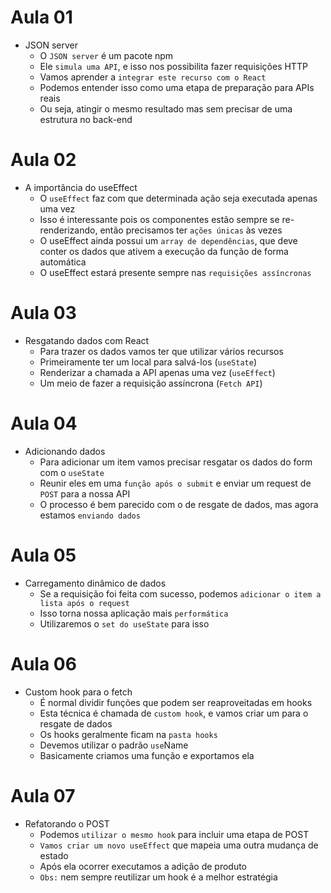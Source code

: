 # Aula 01

- JSON server
  - O `JSON server` é um pacote npm
  - Ele `simula uma API`, e isso nos possibilita fazer requisições HTTP
  - Vamos aprender a `integrar este recurso com o React`
  - Podemos entender isso como uma etapa de preparação para APIs reais
  - Ou seja, atingir o mesmo resultado mas sem precisar de uma estrutura no back-end

# Aula 02

- A importância do useEffect
  - O `useEffect` faz com que determinada ação seja executada apenas uma vez
  - Isso é interessante pois os componentes estão sempre se re-renderizando, então precisamos ter `ações únicas` às vezes
  - O useEffect ainda possui um `array de dependências`, que deve conter os dados que ativem a execução da função de forma automática
  - O useEffect estará presente sempre nas `requisições assíncronas`

# Aula 03

- Resgatando dados com React
  - Para trazer os dados vamos ter que utilizar vários recursos
  - Primeiramente ter um local para salvá-los (`useState`)
  - Renderizar a chamada a API apenas uma vez (`useEffect`)
  - Um meio de fazer a requisição assíncrona (`Fetch API`)

# Aula 04

- Adicionando dados
  - Para adicionar um item vamos precisar resgatar os dados do form com o `useState`
  - Reunir eles em uma `função após o submit` e enviar um request de `POST` para a nossa API
  - O processo é bem parecido com o de resgate de dados, mas agora estamos `enviando dados`

# Aula 05

- Carregamento dinâmico de dados
  - Se a requisição foi feita com sucesso, podemos `adicionar o item a lista após o request`
  - Isso torna nossa aplicação mais `performática`
  - Utilizaremos o `set do useState` para isso

# Aula 06

- Custom hook para o fetch
  - É normal dividir funções que podem ser reaproveitadas em hooks
  - Esta técnica é chamada de `custom hook`, e vamos criar um para o resgate de dados
  - Os hooks geralmente ficam na `pasta hooks`
  - Devemos utilizar o padrão `use`Name
  - Basicamente criamos uma função e exportamos ela

# Aula 07

- Refatorando o POST
  - Podemos `utilizar o mesmo hook` para incluir uma etapa de POST
  - `Vamos criar um novo useEffect` que mapeia uma outra mudança de estado
  - Após ela ocorrer executamos a adição de produto
  - `Obs:` nem sempre reutilizar um hook é a melhor estratégia